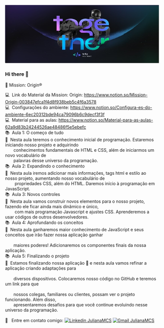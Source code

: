 <img width="auto" src="https://github.com/Julianamcs/OriginSix/blob/master/Img/bg.jpg">

### Hi there 👋

:rocket: Mission: Origin®

 :computer:  &nbsp;Link do Material da Mission: Origin: https://www.notion.so/Mission-Origin-003847efca1f4d8f938beb5c4f6a3578
 <br/> :computer: &nbsp;Configurações do ambiente: https://www.notion.so/Configura-es-do-ambiente-6ec20312bde94ca79096b6c9decf3f3f
 <br/> :computer: &nbsp;Material para as aulas: https://www.notion.so/Material-para-as-aulas-62a9d83b24244526ae48486f5e5ebefc
 <br/> 📚 &nbsp;Aula 1: O começo de tudo
 <br/> 📝 &nbsp;Nesta aula teremos o conhecimento inicial de programação. Estaremos iniciando nosso projeto e adquirindo 
 <br/> &nbsp; &nbsp; &nbsp; &nbsp;conhecimentos fundamentais de HTML e CSS, além de iniciarmos um novo vocabulário de 
 <br/> &nbsp; &nbsp; &nbsp; &nbsp;palavras desse universo da programação.
 <br/> 📚 &nbsp;Aula 2: Expandindo o conhecimento 
 <br/> 📝 &nbsp;Nesta aula iremos adicionar mais informações, tags html e estilo ao nosso projeto, aumentando nosso vocabulário de 
 <br/> &nbsp; &nbsp; &nbsp; &nbsp; propriedades CSS, além do HTML. Daremos início à programação em JavasScript.
 <br/> 📚 &nbsp;Aula 3: Novos controles
 <br/> 📝 &nbsp;Nesta aula vamos construir novos elementos para o nosso projeto, fazendo ele ficar ainda mais dinâmico e único, 
 <br/> &nbsp; &nbsp; &nbsp; &nbsp; com mais programação Javascript e ajustes CSS. Aprenderemos a usar códigos de outros desenvolvedores.
 <br/> 📚 &nbsp;Aula 4: Aprofundando os conceitos
 <br/> 📝 &nbsp;Nesta aula ganharemos maior conhecimento de JavaScript e seus conceitos que irão fazer nossa aplicação ganhar  
 <br/> &nbsp; &nbsp; &nbsp; &nbsp;maiores poderes! Adicionaremos os componentes finais da nossa aplicação. 
 <br/> 📚 &nbsp;Aula 5: Finalizando o projeto
 <br/> 📝 &nbsp;Estamos finalizando nossa aplicação 🎉 e nesta aula vamos refinar a aplicação criando adaptações para  
 <br/> &nbsp; &nbsp; &nbsp; &nbsp;diversos dispositivos. Colocaremos nosso código no GitHub e teremos um link para que  
 <br/> &nbsp; &nbsp; &nbsp; &nbsp;nossos colegas, familiares ou clientes, possam ver o projeto funcionando. Além disso,
 <br/> &nbsp; &nbsp; &nbsp; &nbsp;apresentaremos desafios para que você continue evoluindo nesse universo da programação.
 <br/>  <br/> :email: &nbsp; Entre em contato comigo: [![Linkedin JulianaMCS](https://img.shields.io/badge/-JulianaMCS-blue?style=flat-square&logo=Linkedin&logoColor=white&link=https://www.linkedin.com/in/julianamcs/)](https://www.linkedin.com/in/julianamcs/)
[![Gmail JulianaMCS](https://img.shields.io/badge/-JulianaMCS@gmail.com-c14438?style=flat-square&logo=Gmail&logoColor=white&link=mailto:julyanamcs@gmail.com)](mailto:julyanamcs@gmail.com)



